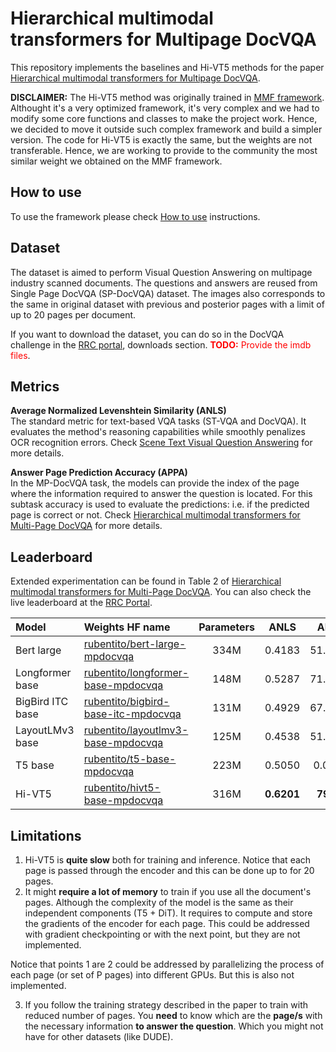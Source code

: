 # Hierarchical multimodal transformers for Multipage DocVQA

This repository implements the baselines and Hi-VT5 methods for the paper [Hierarchical multimodal transformers for Multipage DocVQA](https://arxiv.org/abs/2212.05935).

**DISCLAIMER:** The Hi-VT5 method was originally trained in [MMF framework](https://mmf.sh/). Althought it's a very optimized framework, it's very complex and we had to modify some core functions and classes to make the project work. Hence, we decided to move it outside such complex framework and build a simpler version. The code for Hi-VT5 is exactly the same, but the weights are not transferable. Hence, we are working to provide to the community the most similar weight we obtained on the MMF framework.

## How to use
To use the framework please check [How to use](framework_documentation/how_to_use.md#how-to-use) instructions.


## Dataset

The dataset is aimed to perform Visual Question Answering on multipage industry scanned documents. The questions and answers are reused from Single Page DocVQA (SP-DocVQA) dataset. The images also corresponds to the same in original dataset with previous and posterior pages with a limit of up to 20 pages per document.

If you want  to download the dataset, you can do so in the DocVQA challenge in the [RRC portal](https://rrc.cvc.uab.es/?ch=17&com=introduction), downloads section.
<span style="color:red">**TODO:** Provide the imdb files</span>.


## Metrics

**Average Normalized Levenshtein Similarity (ANLS)** <br>
The standard metric for text-based VQA tasks (ST-VQA and DocVQA). It evaluates the method's reasoning capabilities while smoothly penalizes OCR recognition errors.
Check [Scene Text Visual Question Answering](https://arxiv.org/abs/1905.13648) for more details.

**Answer Page Prediction Accuracy (APPA)** <br>
In the MP-DocVQA task, the models can provide the index of the page where the information required to answer the question is located. For this subtask accuracy is used to evaluate the predictions: i.e. if the predicted page is correct or not.
Check [Hierarchical multimodal transformers for Multi-Page DocVQA](https://arxiv.org/abs/2212.05935) for more details.


## Leaderboard

Extended experimentation can be found in Table 2 of [Hierarchical multimodal transformers for Multi-Page DocVQA](https://arxiv.org/pdf/2212.05935.pdf).
You can also check the live leaderboard at the [RRC Portal](https://rrc.cvc.uab.es/?ch=17&com=evaluation&task=4).

| Model 		    | Weights HF name								                                                    | Parameters 	|	ANLS 		| APPA		|
|:-----------------|:--------------------------------------------------------------------------------------------------|:-------------:|:-------------:|:---------:|
| Bert large	    | [rubentito/bert-large-mpdocvqa](https://huggingface.co/rubentito/bert-large-mpdocvqa)			    | 334M 			| 0.4183 		| 51.6177 	|
| Longformer base	| [rubentito/longformer-base-mpdocvqa](https://huggingface.co/rubentito/longformer-base-mpdocvqa)	| 148M			| 0.5287		| 71.1696 	|
| BigBird ITC base | [rubentito/bigbird-base-itc-mpdocvqa](https://huggingface.co/rubentito/bigbird-base-itc-mpdocvqa) | 131M			| 0.4929		| 67.5433 	|
| LayoutLMv3 base	| [rubentito/layoutlmv3-base-mpdocvqa](https://huggingface.co/rubentito/layoutlmv3-base-mpdocvqa)	| 125M 			| 0.4538		| 51.9426 	|
| T5 base			| [rubentito/t5-base-mpdocvqa](https://huggingface.co/rubentito/t5-base-mpdocvqa)		            | 223M 			| 0.5050		| 0.0000 	|
| Hi-VT5 			| [rubentito/hivt5-base-mpdocvqa](https://huggingface.co/rubentito/hivt5-base-mpdocvqa)             | 316M 			| **0.6201**	| **79.23**	|


## Limitations
1. Hi-VT5 is **quite slow** both for training and inference. Notice that each page is passed through the encoder and this can be done up to for 20 pages.
2. It might **require a lot of memory** to train if you use all the document's pages. Although the complexity of the model is the same as their independent components (T5 + DiT). It requires to compute and store the gradients of the encoder for each page. This could be addressed with gradient checkpointing or with the next point, but they are not implemented.

Notice that points 1 are 2 could be addressed by parallelizing the process of each page (or set of P pages) into different GPUs. But this is also not implemented.

3. If you follow the training strategy described in the paper to train with reduced number of pages. You **need** to know which are the **page/s** with the necessary information **to answer the question**. Which you might not have for other datasets (like DUDE).
